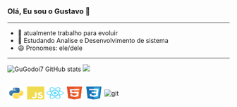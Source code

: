 ### Olá, Eu sou o Gustavo 👋
__________________________________________________________________________________________________________________________________________

- 🔭 atualmente trabalho para evoluir
- 🌱 Estudando Analise e Desenvolvimento de sistema
- 😄 Pronomes: ele/dele
__________________________________________________________________________________________________________________________________________
<div>
 
![GuGodoi7 GitHub stats](https://github-readme-stats.vercel.app/api?username=GuGodoi7&show_icons=true&theme=highcontrast)
 <img height="180em" src="https://github-readme-stats.vercel.app/api/top-langs/?username=GuGodoi7&layout=compact&langs_count=7&theme=merko"/>
</div>

<div style="display: inline_block"><br>
  <img align="center" alt="Rafa-Python" height="30" width="40" src="https://raw.githubusercontent.com/devicons/devicon/master/icons/python/python-original.svg">
  <img align="center" alt="Rafa-Js" height="30" width="40" src="https://raw.githubusercontent.com/devicons/devicon/master/icons/javascript/javascript-plain.svg">
  <img align="center" alt="Rafa-React" height="30" width="40" src="https://raw.githubusercontent.com/devicons/devicon/master/icons/react/react-original.svg">
  <img align="center" alt="Rafa-HTML" height="30" width="40" src="https://raw.githubusercontent.com/devicons/devicon/master/icons/html5/html5-original.svg">
  <img align="center" alt="Rafa-CSS" height="30" width="40" src="https://raw.githubusercontent.com/devicons/devicon/master/icons/css3/css3-original.svg">
  <img align="center" alt="git" height="30" width="40" src="https://user-images.githubusercontent.com/25181517/192108372-f71d70ac-7ae6-4c0d-8395-51d8870c2ef0.png"/>
</div>

